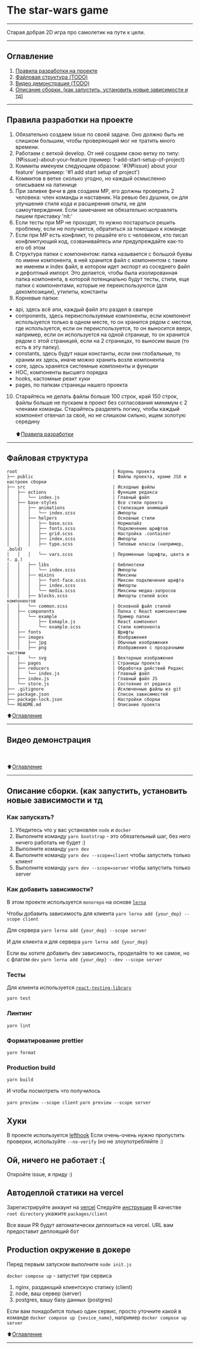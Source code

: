 # The star-wars game
___
Старая добрая 2D игра про самолетик на пути к цели.
___
## <a name="zero"></a>Оглавление
1. [Правила разработки на проекте](#first)
2. [Файловая структура (TODO)](#second)
3. [Видео демонстрация (TODO)](#third)
4. [Описание сборки. (как запустить, установить новые зависимости и тд)](#fourthd)
___
## <a name="first"></a> Правила разработки на проекте
1. Обязательно создаем issue по своей задаче. Оно должно быть не слишком
большим, чтобы проверяющий мог не тратить много времени.
2. Работаем с веткой develop. От неё создаем свою ветку по типу:
{№issue}-about-your-feature (пример: 1-add-start-setup-of-project)
3. Коммиты именуем следующим образом: '#{№issue} about your feature'
   (например: '#1 add start setup of project')
4. Коммитов в ветке сколько угодно, но каждый осмысленно описываем на латинице
5. При заливке фичи в дев создаем МР, его должны проверить 2 человека: член 
команды и наставник. На ревью без душнки, он для улучшения стиля кода и 
расширения опыта, не для самоутверждения. Если замечание не обязательно 
исправлять пишем приставку 'nit:'
6. Если тесты при МР не проходят, то нужно постараться решить проблему, если не 
получается, обратиться за помощью к команде
7. Если при МР есть конфликт, то решайте его с человеком, кто писал 
конфликтующий код, созванивайтесь или предупреждайте как-то его об этом
8. Структура папки с компонентом: папка называется с большой буквы по имени
компонента, в ней хранится файл с компонентом с таким же именем и index файл, 
в котором идет экспорт из соседнего файл и дефолтный импорт. Это делается, чтобы
была изолированная папка компонента, в которой потенциально будут тесты, стили,
еще папки с компонентами, которые не переиспользуются (для декомпозиции), утилиты,
константы
9. Корневые папки: 
 - api, здесь всё апи, каждый файл это раздел в свагере
 - сomponents, здесь переиспользуемые компоненты, если компонент используется
только в одном месте, то он хранится рядом с местом, где используется, если 
он переиспользуется, то он выносится вверх, например, если он используется на
одной странице, то он хранится рядом с этой страницей, если на 2 страницах, то
выносим выше (то есть в эту папку).
 - constants, здесь будут наши константы, если они глобальные, то храним их
здесь, иначе можно хранить возле компонента
 - core, здесь хранятся системные компоненты и функции
 - HOC, компоненты высшего порядка
 - hooks, кастомные реакт хуки
 - pages, по папкам страницы нашего проекта
10. Старайтесь не делать файлы больше 100 строк, край 150 строк, файлы больше 
не пускаем в проект без согласования минимум с 2 членами команды. Старайтесь 
разделять логику, чтобы каждый компонент отвечал за своё, но не слишком сильно,
ищем золотую середину
</br></br>
:arrow_up:[Правила разработки](#first)
____
## <a name="second"> </a>Файловая структура
```
root                                    | Корень проекта
├── public                              | Файлы проекта, кроме JSX и настроек сборки 
├── src                                 | Исходные файлы
│   ├── actions                         | Функции редакса
│   │   └── index.js                    | Главный файл
│   ├── base-styles                     | Все стили проекта
│   │   ├── animations                  | Стилизация анимаций
│   │   │   └── index.scss              | Импорты
│   │   ├── helpers                     | Основные стили
│   │   │   ├── base.scss               | Нормалайз
│   │   │   ├── fonts.scss              | Подключение шрифтов
│   │   │   ├── grid.scss               | Настройка .container
│   │   │   ├── index.scss              | Импорты
│   │   │   ├── typo.scss               | Типовые классы (например, .bold)
│   │   │   └── vars.scss               | Переменные (шрифты, цвета и т. д.)
│   │   ├── libs                        | библиотеки
│   │   │   └── index.scss              | Импорты
│   │   ├── mixins                      | Миксины
│   │   │   ├── font-face.scss          | Миксин подключения шрифта
│   │   │   ├── index.scss              | Импорты
│   │   │   └── media.scss              | Миксины медиа-запросов
│   │   ├── blocks.scss                 | Импорты стилей всех компонентов
│   │   └── common.scss                 | Основной файл стилей
│   ├── components                      | Папка с React компонентами
│   │   └── example                     | Пример папки
│   │       ├── Exmaple.js              | React компонент
│   │       └── example.scss            | Стили компонента
│   ├── fonts                           | Шрифты
│   ├── images                          | Изображения
│   │   ├── jpg                         | Обычные изображения
│   │   ├── png                         | Изображения с прозрачными частями
│   │   └── svg                         | Векторные изображения
│   ├── pages                           | Страницы проекта
│   ├── reducers                        | Обработка действий Редакс
│   │   └── index.js                    | Главный файл
│   ├── index.js                        | Главный файл JS
│   └── store.js                        | Состояние от редакса
├── .gitignore                          | Исключенные файлы из git
├── package.json                        | Список зависимостей 
├── package-lock.json                   | Настройки сборки
└── README.md                           | Описание проекта

```

:arrow_up:[Оглавление](#first)
____
## <a name="third"></a> Видео демонстрация
 </br></br>
:arrow_up:[Оглавление](#first)
___
## <a name="fourth"> </a>Описание сборки. (как запустить, установить новые зависимости и тд
### Как запускать?

1. Убедитесь что у вас установлен `node` и `docker`
2. Выполните команду `yarn bootstrap` - это обязательный шаг, без него ничего работать не будет :)
3. Выполните команду `yarn dev`
3. Выполните команду `yarn dev --scope=client` чтобы запустить только клиент
4. Выполните команду `yarn dev --scope=server` чтобы запустить только server


### Как добавить зависимости?
В этом проекте используется `monorepo` на основе [`lerna`](https://github.com/lerna/lerna)

Чтобы добавить зависимость для клиента
```yarn lerna add {your_dep} --scope client```

Для сервера
```yarn lerna add {your_dep} --scope server```

И для клиента и для сервера
```yarn lerna add {your_dep}```


Если вы хотите добавить dev зависимость, проделайте то же самое, но с флагом `dev`
```yarn lerna add {your_dep} --dev --scope server```


### Тесты

Для клиента используется [`react-testing-library`](https://testing-library.com/docs/react-testing-library/intro/)

```yarn test```

### Линтинг

```yarn lint```

### Форматирование prettier

```yarn format```

### Production build

```yarn build```

И чтобы посмотреть что получилось


`yarn preview --scope client`
`yarn preview --scope server`

## Хуки
В проекте используется [lefthook](https://github.com/evilmartians/lefthook)
Если очень-очень нужно пропустить проверки, используйте `--no-verify` (но не злоупотребляйте :)

## Ой, ничего не работает :(

Откройте issue, я приду :)

## Автодеплой статики на vercel
Зарегистрируйте аккаунт на [vercel](https://vercel.com/)
Следуйте [инструкции](https://vitejs.dev/guide/static-deploy.html#vercel-for-git)
В качестве `root directory` укажите `packages/client`

Все ваши PR будут автоматически деплоиться на vercel. URL вам предоставит деплоящий бот

## Production окружение в докере
Перед первым запуском выполните `node init.js`


`docker compose up` - запустит три сервиса
1. nginx, раздающий клиентскую статику (client)
2. node, ваш сервер (server)
3. postgres, вашу базу данных (postgres)

Если вам понадобится только один сервис, просто уточните какой в команде
`docker compose up {sevice_name}`, например `docker compose up server`

:arrow_up:[Оглавление](#first)
____


